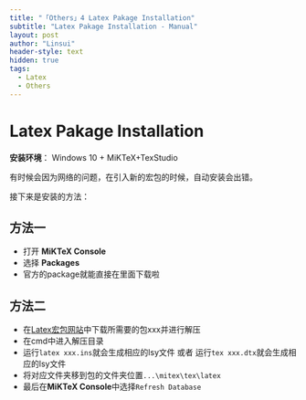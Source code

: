 ```yaml
---
title: "「Others」4 Latex Pakage Installation"
subtitle: "Latex Pakage Installation - Manual"
layout: post
author: "Linsui"
header-style: text
hidden: true
tags:
  - Latex
  - Others
---
```

# Latex Pakage Installation

**安装环境**： Windows 10 + MiKTeX+TexStudio

有时候会因为网络的问题，在引入新的宏包的时候，自动安装会出错。

接下来是安装的方法：

## 方法一

- 打开 **MiKTeX Console**
- 选择 **Packages**
- 官方的package就能直接在里面下载啦

## 方法二

- 在[Latex宏包网站](https://www.ctan.org/pkg)中下载所需要的包xxx并进行解压
- 在cmd中进入解压目录
- 运行`latex xxx.ins`就会生成相应的lsy文件 或者  运行`tex xxx.dtx`就会生成相应的lsy文件
- 将对应文件夹移到包的文件夹位置```...\mitex\tex\latex```
- 最后在**MiKTeX Console**中选择```Refresh Database```

